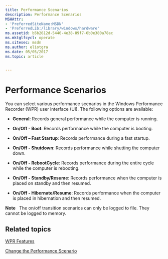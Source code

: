 ```yaml
---
title: Performance Scenarios
description: Performance Scenarios
MSHAttr:
- 'PreferredSiteName:MSDN'
- 'PreferredLib:/library/windows/hardware'
ms.assetid: b5b2612d-5446-4e38-89f7-6b0e380a78ac
ms.mktglfcycl: operate
ms.sitesec: msdn
ms.author: eliotgra
ms.date: 05/05/2017
ms.topic: article


---
```


# Performance Scenarios


You can select various performance scenarios in the Windows Performance Recorder (WPR) user interface (UI). The following options are available:

-   **General**: Records general performance while the computer is running.

-   **On/Off - Boot**: Records performance while the computer is booting.

-   **On/Off – Fast Startup**: Records performance during a fast startup.

-   **On/Off - Shutdown**: Records performance while shutting the computer down.

-   **On/Off - RebootCycle**: Records performance during the entire cycle while the computer is rebooting.

-   **On/Off - Standby/Resume**: Records performance when the computer is placed on standby and then resumed.

-   **On/Off - Hibernate/Resume**: Records performance when the computer is placed in hibernation and then resumed.

**Note**  
The on/off transition scenarios can only be logged to file. They cannot be logged to memory.

 

## Related topics


[WPR Features](wpr-features.md)

[Change the Performance Scenario](change-the-performance-scenario.md)

 

 







